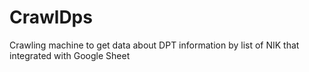 # CrawlDps
Crawling machine to get data about DPT information by list of NIK that integrated with Google Sheet

